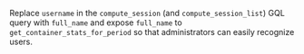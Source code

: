 Replace `username` in the `compute_session` (and `compute_session_list`) GQL query with `full_name` and expose `full_name` to `get_container_stats_for_period` so that administrators can easily recognize users.
